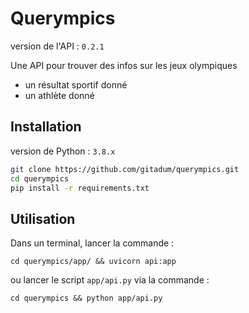 # Querympics

version de l'API : `0.2.1` 

Une API pour trouver des infos sur les jeux olympiques
* un résultat sportif donné
* un athlète donné

## Installation

version de Python : `3.8.x`

```bash
git clone https://github.com/gitadum/querympics.git
cd querympics
pip install -r requirements.txt
```

## Utilisation

Dans un terminal, lancer la commande :
```
cd querympics/app/ && uvicorn api:app
```
ou lancer le script `app/api.py` via la commande :
```
cd querympics && python app/api.py
```
